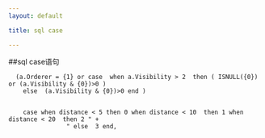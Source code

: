 ```yaml
---
layout: default

title: sql case

---
```


##sql case语句


	  (a.Orderer = {1} or case  when a.Visibility > 2  then ( ISNULL({0}) or (a.Visibility & {0})>0 )
		else  (a.Visibility & {0})>0 end )
		
		
		case when distance < 5 then 0 when distance < 10  then 1 when distance < 20  then 2 " +
					" else  3 end, 










